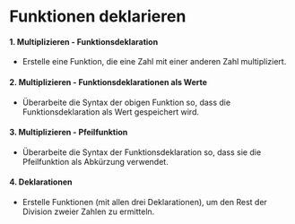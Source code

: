 # Funktionen deklarieren

#### 1. Multiplizieren - Funktionsdeklaration
* Erstelle eine Funktion, die eine Zahl mit einer anderen Zahl multipliziert.

#### 2. Multiplizieren - Funktionsdeklarationen als Werte
* Überarbeite die Syntax der obigen Funktion so, dass die Funktionsdeklaration als Wert gespeichert wird.

#### 3. Multiplizieren - Pfeilfunktion
* Überarbeite die Syntax der Funktionsdeklaration so, dass sie die Pfeilfunktion als Abkürzung verwendet.

#### 4. Deklarationen
* Erstelle Funktionen (mit allen drei Deklarationen), um den Rest der Division zweier Zahlen zu ermitteln.